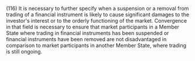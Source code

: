 (116) It is necessary to further specify when a suspension or a removal from trading of a financial instrument is likely to cause significant damages to the investor's interest or to the orderly functioning of the market. Convergence in that field is necessary to ensure that market participants in a Member State where trading in financial instruments has been suspended or financial instruments have been removed are not disadvantaged in comparison to market participants in another Member State, where trading is still ongoing.